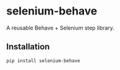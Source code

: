 # selenium-behave

A reusable Behave + Selenium step library.

## Installation
```bash
pip install selenium-behave

